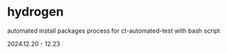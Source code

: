 # hydrogen
automated install packages process for ct-automated-test with bash script

2024.12.20 - 12.23
